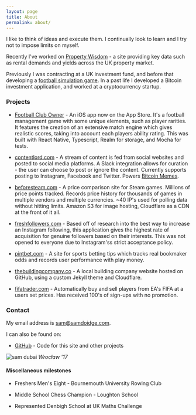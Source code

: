 ```yaml
---
layout: page
title: About
permalink: about/
---
```


I like to think of ideas and execute them. I continually look to learn and I try not to impose limits on myself.

<!-- Currently I'm seeking truth, wherever it may be found. -->

Recently I've worked on <a href="https://www.youtube.com/watch?v=VhS5cHxe1vE">Property Wisdom</a> - a site providing key data such as rental demands and yields across the UK property market.

Previously I was contracting at a UK investment fund, and before that developing a [football simulation game](/football-club-owner). In a past life I developed a Bitcoin investment application, and worked at a cryptocurrency startup.

### Projects

- [Football Club Owner](/football-club-owner) - An iOS app now on the App Store. It's a football management game with some unique elements, such as player rarities. It features the creation of an extensive match engine which gives realistic scores, taking into account each players ability rating. This was built with React Native, Typescript, Realm for storage, and Mocha for tests.

- [contentlord.com](https://samdoidge.com/content-lord-instagram-posts-from-slack) - A stream of content is fed from social websites and posted to social media platforms. A Slack integration allows for curation - the user can choose to post or ignore the content. Currently supports posting to Instagram, Facebook and Twitter. Powers [Bitcoin Memes](https://www.instagram.com/bitcoinmemes).

- [beforesteam.com](https://samdoidge.com/beforesteam) - A price comparison site for Steam games. Millions of price points tracked. Records price history for thousands of games in multiple vendors and multiple currencies. ~40 IP's used for polling data without hitting limits. Amazon S3 for image hosting, Cloudflare as a CDN at the front of it all.

- [freshfollowers.com](https://www.youtube.com/watch?v=xeT1d2AJ7os) - Based off of research into the best way to increase an Instagram following, this application gives the highest rate of acquisition for genuine followers based on their interests. This was not opened to everyone due to Instagram'ss strict acceptance policy.

- [pintbet.com](https://samdoidge.com/pintbet) - A site for sports betting tips which tracks real bookmaker odds and records user performance with play money.

- [thebuildingcompany.co](https://thebuildingcompany.co) - A local building company website hosted on GitHub, using a custom Jekyll theme and Cloudflare.

- [fifatrader.com](https://samdoidge.com/fifa-trader) - Automatically buy and sell players from EA's FIFA at a users set prices. Has received 100's of sign-ups with no promotion.

### Contact

My email address is sam@samdoidge.com.

I can also be found on:

- [GitHub](http://github.com/samdoidge) - Code for this site and other projects

![sam dubai](/assets/vue-conf.jpg)
_Wrocław '17_


#### Miscellaneous milestones

- Freshers Men's Eight - Bournemouth University Rowing Club

- Middle School Chess Champion - Loughton School

- Represented Denbigh School at UK Maths Challenge
